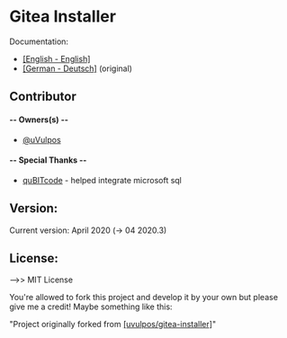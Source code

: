 # Gitea Installer
Documentation:
- [[English - English]]()
- [[German - Deutsch]]() (original)

## Contributor
#### -- Owners(s) --
- [@uVulpos](https://github.com/uvulpos)

#### -- Special Thanks --
- [quBITcode](https://github.com/quBITcode) - helped integrate microsoft sql

## Version:
Current version: April 2020 (-> 04 2020.3)

## License:
-->> MIT License

You're allowed to fork this project and develop it by your own but please give me a credit! Maybe something like this:

"Project originally forked from [[uvulpos/gitea-installer]](https://github.com/uvulpos/gitea-installer)"  

